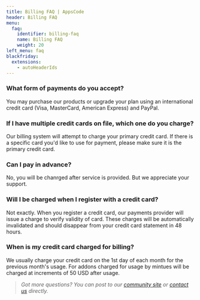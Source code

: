 ```yaml
---
title: Billing FAQ | AppsCode
header: Billing FAQ
menu:
  faq:
    identifier: billing-faq
    name: Billing FAQ
    weight: 20
left_menu: faq
blackfriday:
  extensions:
    - autoHeaderIds
---
```


### What form of payments do you accept?

You may purchase our products or upgrade your plan using an international credit card (Visa, MasterCard, American Express) and PayPal.


### If I have multiple credit cards on file, which one do you charge?


Our billing system will attempt to charge your primary credit card.  If there is a specific card you'd like to use for payment, please make sure it is the primary credit card.

### Can I pay in advance?


No, you will be chanrged after service is provided. But we appreciate your support.


### Will I be charged when I register with a credit card?


Not exactly. When you register a credit card, our payments provider will issue a charge to verify validity of card. These charges will be automatically invalidated and should disappear from your credit card statement in 48 hours.

### When is my credit card charged for billing?


We usually charge your credit card on the 1st day of each month for the previous month's usage. For addons charged for usage by mintues will be charged at increments of 50 USD after usage.

> *Got more questions? You can post to our [community site](https://slack.appscode.com) or [contact us](mailto:support@appscode.com) directly.*

